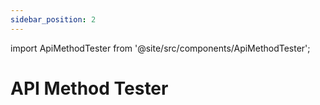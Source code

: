 ```yaml
---
sidebar_position: 2
---
```


import ApiMethodTester from '@site/src/components/ApiMethodTester';


# API Method Tester

<ApiMethodTester />